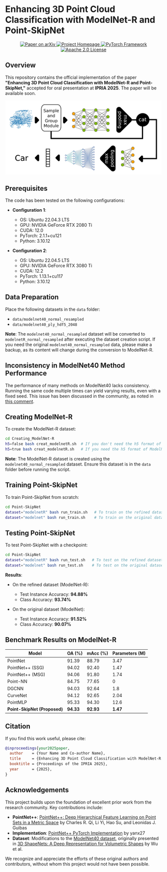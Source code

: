 # Enhancing 3D Point Cloud Classification with ModelNet-R and Point-SkipNet

<p align="center">
  <a href="https://arxiv.org/link_paper">
    <img src="https://img.shields.io/badge/Paper-arXiv-brightgreen" alt="Paper on arXiv"/>
  </a>
  <a href="https://github.com/m-saeid/ModeNetR_PointSkipNet/">
    <img src="https://img.shields.io/badge/Project-Homepage-red" alt="Project Homepage"/>
  </a>
  <a href="https://pytorch.org/">
    <img src="https://img.shields.io/badge/Framework-PyTorch-orange" alt="PyTorch Framework"/>
  </a>
  <a href="https://github.com/m-saeid/ModeNetR_PointSkipNet/blob/main/LICENSE">
    <img src="https://img.shields.io/badge/License-Apache_2.0-blue.svg" alt="Apache 2.0 License"/>
  </a>
</p>

## Overview

This repository contains the official implementation of the paper **"Enhancing 3D Point Cloud Classification with ModelNet-R and Point-SkipNet,"** accepted for oral presentation at **IPRIA 2025**. The paper will be available soon.

![Point-SkipNet Overview](https://github.com/m-saeid/ModeNetR_PointSkipNet/blob/main/images/Point-SkipNet_Overview.jpg)

## Prerequisites

The code has been tested on the following configurations:

- **Configuration 1**:
  - OS: Ubuntu 22.04.3 LTS
  - GPU: NVIDIA GeForce RTX 2080 Ti
  - CUDA: 12.0
  - PyTorch: 2.1.1+cu121
  - Python: 3.10.12

- **Configuration 2**:
  - OS: Ubuntu 22.04.5 LTS
  - GPU: NVIDIA GeForce RTX 3080 Ti
  - CUDA: 12.2
  - PyTorch: 1.13.1+cu117
  - Python: 3.10.12

## Data Preparation

Place the following datasets in the `data` folder:

- `data/modelnet40_normal_resampled`
- `data/modelnet40_ply_hdf5_2048`

**Note**: The `modelnet40_normal_resampled` dataset will be converted to `modelnetR_normal_resampled` after executing the dataset creation script. If you need the original `modelnet40_normal_resampled` data, please make a backup, as its content will change during the conversion to ModelNet-R.

## Inconsistency in ModelNet40 Method Performance

The performance of many methods on ModelNet40 lacks consistency. Running the same code multiple times can yield varying results, even with a fixed seed. This issue has been discussed in the community, as noted in [this comment](https://github.com/CVMI-Lab/PAConv/issues/9#issuecomment-873371422).

## Creating ModelNet-R

To create the ModelNet-R dataset:

```bash
cd Creating_ModelNet-R
h5=false bash creat_modelnetR.sh  # If you don't need the h5 format of ModelNet-R
h5=true bash creat_modelnetR.sh   # If you need the h5 format of ModelNet-R
```

**Note**: The ModelNet-R dataset is created using the `modelnet40_normal_resampled` dataset. Ensure this dataset is in the `data` folder before running the script.

## Training Point-SkipNet

To train Point-SkipNet from scratch:

```bash
cd Point-SkipNet
dataset="modelnetR" bash run_train.sh   # To train on the refined dataset (ModelNet-R)
dataset="modelnet" bash run_train.sh    # To train on the original dataset (ModelNet)
```

## Testing Point-SkipNet

To test Point-SkipNet with a checkpoint:

```bash
cd Point-SkipNet
dataset="modelnetR" bash run_test.sh   # To test on the refined dataset (ModelNet-R)
dataset="modelnet" bash run_test.sh    # To test on the original dataset (ModelNet)
```

**Results**:

- On the refined dataset (ModelNet-R):
  - Test Instance Accuracy: **94.88%**
  - Class Accuracy: **93.74%**

- On the original dataset (ModelNet):
  - Test Instance Accuracy: **91.52%**
  - Class Accuracy: **90.07%**

## Benchmark Results on ModelNet-R

|     Model                |       OA (%)     |      mAcc (%)   |   Parameters (M) |
|--------------------------|------------------|-----------------|------------------|
| PointNet                 | 91.39            | 88.79           | 3.47             |
| PointNet++ (SSG)         | 94.02            | 92.40           | 1.47             |
| PointNet++ (MSG)         | 94.06            | 91.80           | 1.74             |
| Point-NN                 | 84.75            | 77.65           | 0                |
| DGCNN                    | 94.03            | 92.64           | 1.8              |
| CurveNet                 | 94.12            | 92.65           | 2.04             |
| PointMLP                 | 95.33            | 94.30           | 12.6             |
| **Point-SkipNet (Proposed)** | **94.33**       | **92.93**       | **1.47**         |

## Citation

If you find this work useful, please cite:

```bibtex
@inproceedings{your2025paper,
  author    = {Your Name and Co-author Name},
  title     = {Enhancing 3D Point Cloud Classification with ModelNet-R and Point-SkipNet},
  booktitle = {Proceedings of the IPRIA 2025},
  year      = {2025},
}
```

## Acknowledgements

This project builds upon the foundation of excellent prior work from the research community. Key contributions include:

- **PointNet++**: [PointNet++: Deep Hierarchical Feature Learning on Point Sets in a Metric Space](https://arxiv.org/pdf/1706.02413) by Charles R. Qi, Li Yi, Hao Su, and Leonidas J. Guibas
- **Implementation**: [PointNet++ PyTorch Implementation](https://github.com/yanx27/Pointnet_Pointnet2_pytorch) by yanx27
- **Dataset**: Modifications to the [ModelNet40 dataset](https://modelnet.cs.princeton.edu/), originally presented in [3D ShapeNets: A Deep Representation for Volumetric Shapes](https://openaccess.thecvf.com/content_cvpr_2015/papers/Wu_3D_ShapeNets_A_2015_CVPR_paper.pdf) by Wu et al.

We recognize and appreciate the efforts of these original authors and contributors, without whom this project would not have been possible.

